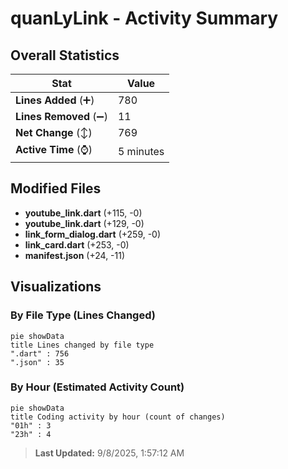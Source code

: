 # quanLyLink - Activity Summary 

## Overall Statistics

| Stat                   | Value                                                             |
| ---------------------- | ----------------------------------------------------------------- |
| **Lines Added** (➕)   | 780                                          |
| **Lines Removed** (➖) | 11                                        |
| **Net Change** (↕)    | 769                |
| **Active Time** (⌚)   | 5 minutes |


## Modified Files
- **youtube_link.dart** (+115, -0)
- **youtube_link.dart** (+129, -0)
- **link_form_dialog.dart** (+259, -0)
- **link_card.dart** (+253, -0)
- **manifest.json** (+24, -11)

## Visualizations

### By File Type (Lines Changed)

```mermaid
pie showData
title Lines changed by file type
".dart" : 756
".json" : 35
```

### By Hour (Estimated Activity Count)

```mermaid
pie showData
title Coding activity by hour (count of changes)
"01h" : 3
"23h" : 4
```


> **Last Updated:** 9/8/2025, 1:57:12 AM